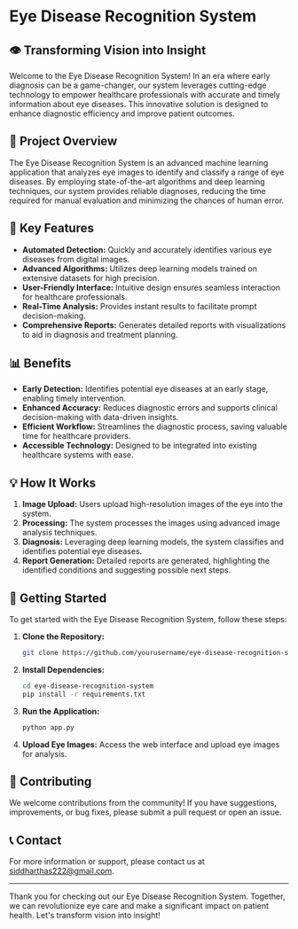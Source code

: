 # Eye Disease Recognition System

## 👁️ Transforming Vision into Insight

Welcome to the Eye Disease Recognition System! In an era where early diagnosis can be a game-changer, our system leverages cutting-edge technology to empower healthcare professionals with accurate and timely information about eye diseases. This innovative solution is designed to enhance diagnostic efficiency and improve patient outcomes.

## 🚀 **Project Overview**

The Eye Disease Recognition System is an advanced machine learning application that analyzes eye images to identify and classify a range of eye diseases. By employing state-of-the-art algorithms and deep learning techniques, our system provides reliable diagnoses, reducing the time required for manual evaluation and minimizing the chances of human error.

## 🌟 **Key Features**

- **Automated Detection:** Quickly and accurately identifies various eye diseases from digital images.
- **Advanced Algorithms:** Utilizes deep learning models trained on extensive datasets for high precision.
- **User-Friendly Interface:** Intuitive design ensures seamless interaction for healthcare professionals.
- **Real-Time Analysis:** Provides instant results to facilitate prompt decision-making.
- **Comprehensive Reports:** Generates detailed reports with visualizations to aid in diagnosis and treatment planning.

## 📊 **Benefits**

- **Early Detection:** Identifies potential eye diseases at an early stage, enabling timely intervention.
- **Enhanced Accuracy:** Reduces diagnostic errors and supports clinical decision-making with data-driven insights.
- **Efficient Workflow:** Streamlines the diagnostic process, saving valuable time for healthcare providers.
- **Accessible Technology:** Designed to be integrated into existing healthcare systems with ease.

## 💡 **How It Works**

1. **Image Upload:** Users upload high-resolution images of the eye into the system.
2. **Processing:** The system processes the images using advanced image analysis techniques.
3. **Diagnosis:** Leveraging deep learning models, the system classifies and identifies potential eye diseases.
4. **Report Generation:** Detailed reports are generated, highlighting the identified conditions and suggesting possible next steps.

## 🚀 **Getting Started**

To get started with the Eye Disease Recognition System, follow these steps:

1. **Clone the Repository:**
    ```bash
    git clone https://github.com/yourusername/eye-disease-recognition-system.git
    ```

2. **Install Dependencies:**
    ```bash
    cd eye-disease-recognition-system
    pip install -r requirements.txt
    ```

3. **Run the Application:**
    ```bash
    python app.py
    ```

4. **Upload Eye Images:** Access the web interface and upload eye images for analysis.

## 🤝 **Contributing**

We welcome contributions from the community! If you have suggestions, improvements, or bug fixes, please submit a pull request or open an issue.

## 📞 **Contact**

For more information or support, please contact us at [siddharthas222@gmail.com](siddharthas222@gmail.com).

---

Thank you for checking out our Eye Disease Recognition System. Together, we can revolutionize eye care and make a significant impact on patient health. Let's transform vision into insight!
